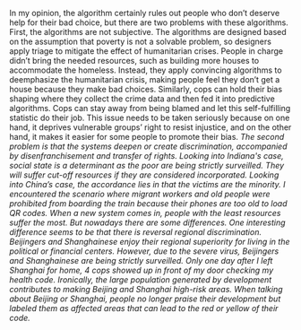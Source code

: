 In my opinion, the algorithm certainly rules out people who don’t deserve help for their bad choice, but there are two problems with these algorithms. First, the algorithms are not subjective. The algorithms are designed based on the assumption that poverty is not a solvable problem, so designers apply triage to mitigate the effect of humanitarian crises. People in charge didn’t bring the needed resources, such as building more houses to accommodate the homeless. Instead, they apply convincing algorithms to deemphasize the humanitarian crisis, making people feel they don’t get a house because they make bad choices. Similarly, cops can hold their bias shaping where they collect the crime data and then fed it into predictive algorithms. Cops can stay away from being blamed and let this self-fulfilling statistic do their job. This issue needs to be taken seriously because on one hand, it deprives vulnerable groups’ right to resist injustice, and on the other hand, it makes it easier for some people to promote their bias. 
<em>The second problem is that the systems deepen or create discrimination, accompanied by disenfranchisement and transfer of rights. Looking into Indiana's case, social state is a determinant as the poor are being strictly surveilled. They will suffer cut-off resources if they are considered incorporated. Looking into China’s case, the accordance lies in that the victims are the minority. I encountered the scenario where migrant workers and old people were prohibited from boarding the train because their phones are too old to load QR codes. When a new system comes in, people with the least resources suffer the most. But nowadays there are some differences. One interesting difference seems to be that there is reversal regional discrimination. Beijingers and Shanghainese enjoy their regional superiority for living in the political or financial centers. However, due to the severe virus, Beijingers and Shanghainese are being strictly surveilled. Only one day after I left Shanghai for home, 4 cops showed up in front of my door checking my health code. Ironically, the large population generated by development contributes to making Beijing and Shanghai high-risk areas. When talking about Beijing or Shanghai, people no longer praise their development but labeled them as affected areas that can lead to the red or yellow of their code. 